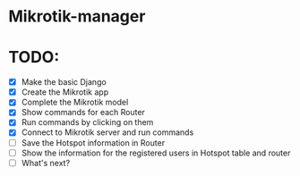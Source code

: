 # Mikrotik-manager

# TODO:
- [x] Make the basic Django
- [x] Create the Mikrotik app
- [x] Complete the Mikrotik model
- [x] Show commands for each Router
- [x] Run commands by clicking on them
- [x] Connect to Mikrotik server and run commands
- [ ] Save the Hotspot information in Router
- [ ] Show the information for the registered users in Hotspot table and router
- [ ] What's next?
